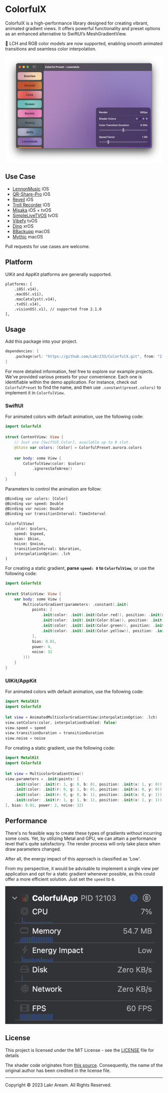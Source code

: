 # ColorfulX

ColorfulX is a high-performance library designed for creating vibrant, animated gradient views. It offers powerful functionality and preset options as an enhanced alternative to SwiftUI’s MeshGradientView.

🥳 LCH and RGB color models are now supported, enabling smooth animated transitions and seamless color interpolation.

![Screenshot](./Example/Screenshot.png)

## Use Case

- [LennonMusic](https://github.com/zhcz/LennonMusic) iOS
- [QR-Share-Pro](https://github.com/Visual-Studio-Coder/QR-Share-Pro) iOS
- [Reveil](https://github.com/Lessica/Reveil) iOS
- [Troll Recorder](https://github.com/Lessica/TrollRecorder) iOS
- [Misaka](https://github.com/straight-tamago/misaka) iOS + tvOS
- [SimpleLiveTVOS](https://github.com/pcccccc/SimpleLiveTVOS) tvOS
- [Vibefy](https://github.com/ZhangDo/NeteaseTVDemo) tvOS
- [Dino](https://apps.apple.com/us/app/dino-%E7%A9%BA%E9%97%B4%E8%BE%93%E5%85%A5%E6%B3%95/id6477793173) xrOS
- [BBackupp](https://github.com/Lakr233/BBackupp) macOS
- [Mythic](https://github.com/MythicApp/Mythic) macOS

Pull requests for use cases are welcome.

## Platform

UIKit and AppKit platforms are generally supported.

```
platforms: [
    .iOS(.v14),
    .macOS(.v11),
    .macCatalyst(.v14),
    .tvOS(.v14),
    .visionOS(.v1), // supported from 2.1.0
],
```

## Usage

Add this package into your project.

```swift
dependencies: [
    .package(url: "https://github.com/Lakr233/ColorfulX.git", from: "2.6.0"),
]
```

For more detailed information, feel free to explore our example projects. We've provided various presets for your convenience. Each one is identifiable within the demo application. For instance, check out `ColorfulPreset` to find the name, and then use `.constant(preset.colors)` to implement it in `ColorfulView`.

### SwiftUI

For animated colors with default animation, use the following code:

```swift
import ColorfulX

struct ContentView: View {
    // Just use [SwiftUI.Color], available up to 8 slot.
    @State var colors: [Color] = ColorfulPreset.aurora.colors

    var body: some View {
        ColorfulView(color: $colors)
            .ignoresSafeArea()
    }
}
```

Parameters to control the animation are follow:

```
@Binding var colors: [Color]
@Binding var speed: Double
@Binding var noise: Double
@Binding var transitionInterval: TimeInterval

ColorfulView(
    color: $colors,
    speed: $speed,
    bias: $bias,
    noise: $noise,
    transitionInterval: $duration,
    interpolationOption: .lch
)
```

For creating a static gradient, **parse `speed: 0` to `ColorfulView`**, or use the following code:

```swift
import ColorfulX

struct StaticView: View {
    var body: some View {
        MulticolorGradient(parameters: .constant(.init(
            points: [
                .init(color: .init(.init(Color.red)), position: .init(x: 0, y: 0)),
                .init(color: .init(.init(Color.blue)), position: .init(x: 1, y: 0)),
                .init(color: .init(.init(Color.green)), position: .init(x: 0, y: 1)),
                .init(color: .init(.init(Color.yellow)), position: .init(x: 1, y: 1)),
            ],
            bias: 0.01,
            power: 4,
            noise: 32
        )))
    }
}
```

### UIKit/AppKit

For animated colors with default animation, use the following code:

```swift
import MetalKit
import ColorfulX

let view = AnimatedMulticolorGradientView(interpolationOption: .lch)
view.setColors(color, interpolationEnabled: false)
view.speed = speed
view.transitionDuration = transitionDuration
view.noise = noise
```

For creating a static gradient, use the following code:

```swift
import MetalKit
import ColorfulX

let view = MulticolorGradientView()
view.parameters = .init(points: [
    .init(color: .init(r: 1, g: 0, b: 0), position: .init(x: 1, y: 0)),
    .init(color: .init(r: 0, g: 1, b: 0), position: .init(x: 0, y: 0)),
    .init(color: .init(r: 0, g: 0, b: 1), position: .init(x: 0, y: 1)),
    .init(color: .init(r: 1, g: 1, b: 1), position: .init(x: 1, y: 1)),
], bias: 0.01, power: 2, noise: 32)
```

## Performance

There's no feasible way to create these types of gradients without incurring some costs. Yet, by utilizing Metal and GPU, we can attain a performance level that's quite satisfactory. The render process will only take place when draw parameters changed.

After all, the energy impact of this approach is classified as 'Low'.

From my perspective, it would be advisable to implement a single view per application and opt for a static gradient whenever possible, as this could offer a more efficient solution. Just set the `speed` to `0`.

![PerformanceDemo](./Example/Performance.png)

## License

This project is licensed under the MIT License - see the [LICENSE](LICENSE) file for details

The shader code originates from [this source](https://github.com/ArthurGuibert/SwiftUI-MulticolorGradient). Consequently, the name of the original author has been credited in the license file.

---

Copyright © 2023 Lakr Aream. All Rights Reserved.
